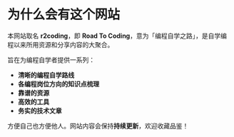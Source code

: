 # **为什么会有这个网站**

本网站取名 **r2coding**，即 **Road To Coding**，意为「编程自学之路」，是自学编程以来所用资源和分享内容的大聚合。

旨在为编程自学者提供一系列：

- **清晰的编程自学路线**
- **各编程岗位方向的知识点梳理**
- **靠谱的资源**
- **高效的工具**
- **务实的技术文章**

方便自己也方便他人。网站内容会保持**持续更新**，欢迎收藏品鉴！
